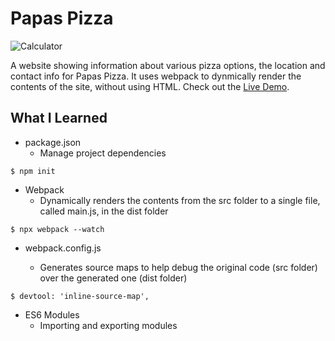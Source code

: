 # Papas Pizza
![Calculator](dist/images/landing.png)

A website showing information about various pizza options, the location and contact info for Papas Pizza. It uses webpack to dynmically render the contents of the site, without using HTML. Check out the [Live Demo](https://kamilkhxn.github.io/kamils-pizza/).

## What I Learned
* package.json 
   * Manage project dependencies
```
$ npm init
```

* Webpack 
    * Dynamically renders the contents from the src folder to a single file, called main.js, in the dist folder
```
$ npx webpack --watch
```

* webpack.config.js

    * Generates source maps to help debug the original code (src folder) over the generated one (dist folder)
```
$ devtool: 'inline-source-map',
```

* ES6 Modules
    * Importing and exporting modules
